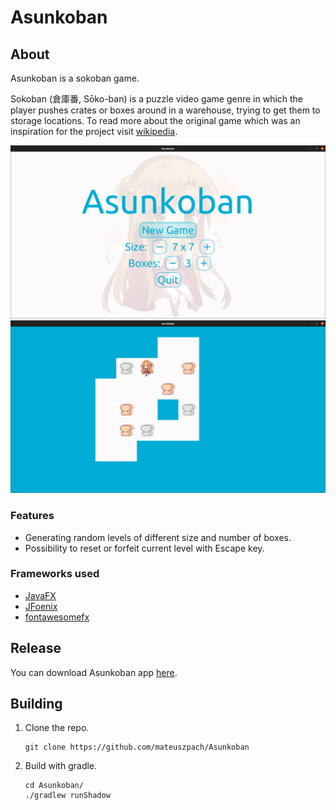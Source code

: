 # Asunkoban

## About

Asunkoban is a sokoban game.

Sokoban (倉庫番, Sōko-ban) is a puzzle video game genre in which the player pushes crates or boxes around in a warehouse,
trying to get them to storage locations. To read more about the original game which was an inspiration for the project
visit [wikipedia](https://en.wikipedia.org/wiki/Sokoban).

<kbd>
    <img src="img/main1.png">
</kbd>
<kbd>
    <img src="img/main2.png">
</kbd>

### Features

- Generating random levels of different size and number of boxes.
- Possibility to reset or forfeit current level with Escape key.

### Frameworks used

- [JavaFX](https://openjfx.io/)
- [JFoenix](http://www.jfoenix.com/)
- [fontawesomefx](https://bitbucket.org/Jerady/fontawesomefx/src/master/)

## Release

You can download Asunkoban app [here](https://github.com/mateuszpach/Sokoban/releases/tag/v1.0).

## Building

1. Clone the repo.
    ```
    git clone https://github.com/mateuszpach/Asunkoban
    ```
2. Build with gradle.
    ```
    cd Asunkoban/
    ./gradlew runShadow
    ```
